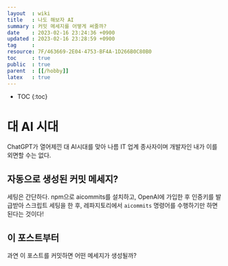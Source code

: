 ```yaml
---
layout  : wiki
title   : 나도 해보자 AI 
summary : 커밋 메세지를 어떻게 써줄까? 
date    : 2023-02-16 23:24:36 +0900
updated : 2023-02-16 23:28:59 +0900
tag     : 
resource: 7F/463669-2E04-4753-BF4A-1D266B0C80B0
toc     : true
public  : true
parent  : [[/hobby]] 
latex   : true 
---
```

* TOC
{:toc}

# 대 AI 시대

ChatGPT가 열어제낀 대 AI시대를 맞아 나름 IT 업계 종사자이며 개발자인 내가 이를 외면할 수는 없다.

## 자동으로 생성된 커밋 메세지?
세팅은 간단하다. npm으로 aicommits를 설치하고, OpenAI에 가입한 후 인증키를 발급받아 스크립트 세팅을 한 후, 레파지토리에서 `aicommits` 명령어를 수행하기만 하면 된다는 것이다!

## 이 포스트부터
과연 이 포스트를 커밋하면 어떤 메세지가 생성될까? 
